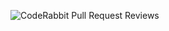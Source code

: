 ![CodeRabbit Pull Request Reviews](https://img.shields.io/coderabbit/prs/github/ambersister27/eSkuul_edu?utm_source=oss&utm_medium=github&utm_campaign=ambersister27%2FeSkuul_edu&labelColor=171717&color=FF570A&link=https%3A%2F%2Fcoderabbit.ai&label=CodeRabbit+Reviews)
